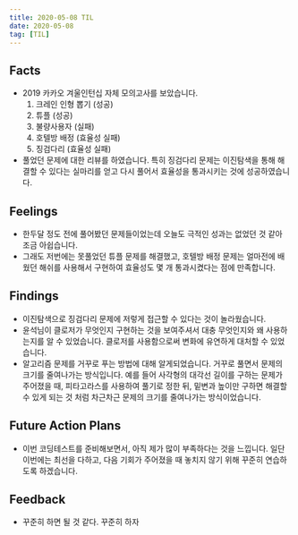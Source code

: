 ```yaml
---
title: 2020-05-08 TIL
date: 2020-05-08
tag: [TIL]
---
```


## Facts

- 2019 카카오 겨울인턴십 자체 모의고사를 보았습니다.
  1. 크레인 인형 뽑기 (성공)
  2. 튜플 (성공)
  3. 불량사용자 (실패)
  4. 호텔방 배정 (효율성 실패)
  5. 징검다리 (효율성 실패)
- 풀었던 문제에 대한 리뷰를 하였습니다. 특히 징검다리 문제는 이진탐색을 통해 해결할 수 있다는 실마리를 얻고 다시 풀어서 효율성을 통과시키는 것에 성공하였습니다.

## Feelings

- 한두달 정도 전에 풀어봤던 문제들이었는데 오늘도 극적인 성과는 없었던 것 같아 조금 아쉽습니다.
- 그래도 저번에는 못풀었던 튜플 문제를 해결했고, 호텔방 배정 문제는 얼마전에 배웠던 해쉬를 사용해서 구현하여 효율성도 몇 개 통과시켰다는 점에 만족합니다.

## Findings

- 이진탐색으로 징검다리 문제에 저렇게 접근할 수 있다는 것이 놀라웠습니다.
- 윤석님이 클로저가 무엇인지 구현하는 것을 보여주셔서 대충 무엇인지와 왜 사용하는지를 알 수 있었습니다. 클로저를 사용함으로써 변화에 유연하게 대처할 수 있었습니다.
- 알고리즘 문제를 거꾸로 푸는 방법에 대해 알게되었습니다. 거꾸로 풀면서 문제의 크기를 줄여나가는 방식입니다. 예를 들어 사각형의 대각선 길이를 구하는 문제가 주어졌을 때, 피타고라스를 사용하여 풀기로 정한 뒤, 밑변과 높이만 구하면 해결할 수 있게 되는 것 처럼 차근차근 문제의 크기를 줄여나가는 방식이었습니다.

## Future Action Plans

- 이번 코딩테스트를 준비해보면서, 아직 제가 많이 부족하다는 것을 느낍니다. 일단 이번에는 최선을 다하고, 다음 기회가 주어졌을 때 놓치지 않기 위해 꾸준히 연습하도록 하겠습니다.

## Feedback

- 꾸준히 하면 될 것 같다. 꾸준히 하자
